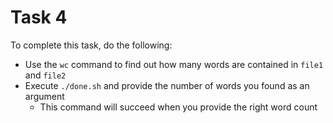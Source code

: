 # Task 4

To complete this task, do the following:

*   Use the `wc` command to find out how many words are contained in `file1` and `file2`
*   Execute `./done.sh` and provide the number of words you found as an argument
    *   This command will succeed when you provide the right word count